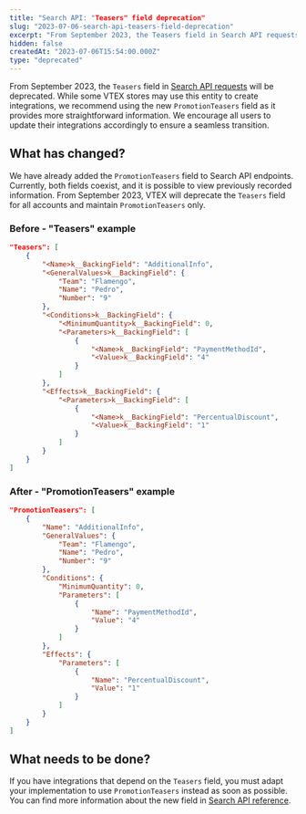 ```yaml
---
title: "Search API: "Teasers" field deprecation"
slug: "2023-07-06-search-api-teasers-field-deprecation"
excerpt: "From September 2023, the Teasers field in Search API requests will be deprecated."
hidden: false
createdAt: "2023-07-06T15:54:00.000Z"
type: "deprecated"
---
```


From September 2023, the `Teasers` field in [Search API requests](https://developers.vtex.com/docs/api-reference/search-api#get-/api/catalog_system/pub/products/search) will be deprecated. While some VTEX stores may use this entity to create integrations, we recommend using the new `PromotionTeasers` field as it provides more straightforward information. We encourage all users to update their integrations accordingly to ensure a seamless transition.

## What has changed?

We have already added the `PromotionTeasers` field to Search API endpoints. Currently, both fields coexist, and it is possible to view previously recorded information. From September 2023, VTEX will deprecate the `Teasers` field for all accounts and maintain `PromotionTeasers` only.

### Before  - "Teasers" example

```json
"Teasers": [
    {
        "<Name>k__BackingField": "AdditionalInfo",
        "<GeneralValues>k__BackingField": {
            "Team": "Flamengo",
            "Name": "Pedro",
            "Number": "9"
        },
        "<Conditions>k__BackingField": {
            "<MinimumQuantity>k__BackingField": 0,
            "<Parameters>k__BackingField": [
                {
                    "<Name>k__BackingField": "PaymentMethodId",
                    "<Value>k__BackingField": "4"
                }
            ]
        },
        "<Effects>k__BackingField": {
            "<Parameters>k__BackingField": [
                {
                    "<Name>k__BackingField": "PercentualDiscount",
                    "<Value>k__BackingField": "1"
                }
            ]
        }
    }
]
```

### After - "PromotionTeasers" example

```json
"PromotionTeasers": [
    {
        "Name": "AdditionalInfo",
        "GeneralValues": {
            "Team": "Flamengo",
            "Name": "Pedro",
            "Number": "9"
        },
        "Conditions": {
            "MinimumQuantity": 0,
            "Parameters": [
                {
                    "Name": "PaymentMethodId",
                    "Value": "4"
                }
            ]
        },
        "Effects": {
            "Parameters": [
                {
                    "Name": "PercentualDiscount",
                    "Value": "1"
                }
            ]
        }
    }
]
```



## What needs to be done?

If you have integrations that depend on the `Teasers` field, you must adapt your implementation to use `PromotionTeasers` instead as soon as possible. You can find more information about the new field in [Search API reference](https://developers.vtex.com/docs/api-reference/search-api#get-/api/catalog_system/pub/products/search).
